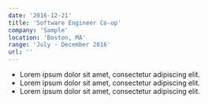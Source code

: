 ```yaml
---
date: '2016-12-21'
title: 'Software Engineer Co-op'
company: 'Sample'
location: 'Boston, MA'
range: 'July - December 2016'
url: ''
---
```


- Lorem ipsum dolor sit amet, consectetur adipiscing elit. 
- Lorem ipsum dolor sit amet, consectetur adipiscing elit. 
- Lorem ipsum dolor sit amet, consectetur adipiscing elit. 